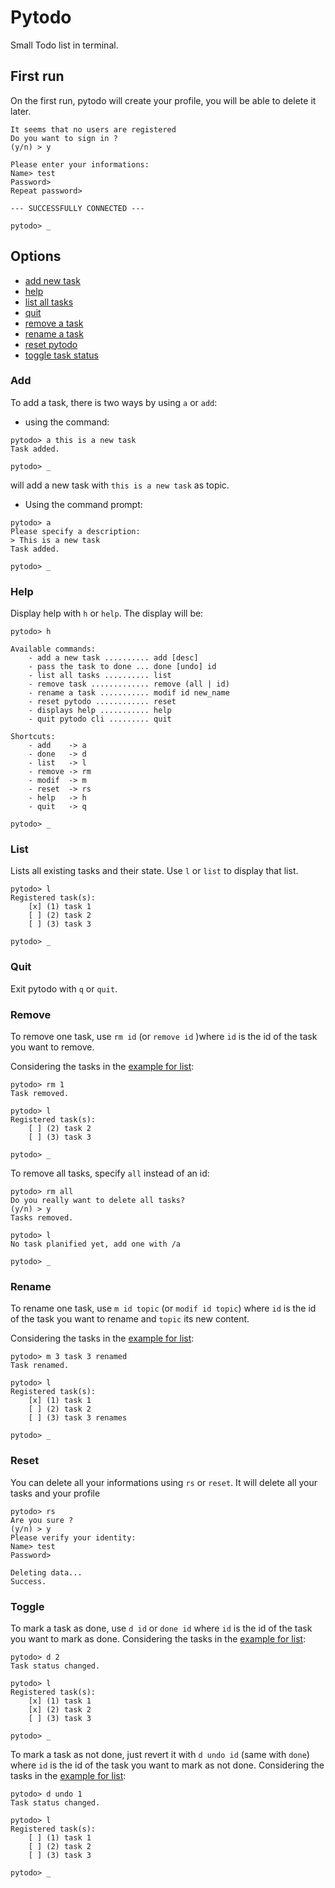 # Pytodo
Small Todo list in terminal.

## First run
On the first run, pytodo will create your profile, you will be able to delete it later.
```
It seems that no users are registered 
Do you want to sign in ?
(y/n) > y

Please enter your informations: 
Name> test
Password> 
Repeat password> 

--- SUCCESSFULLY CONNECTED ---

pytodo> _
```

## Options
* [add new task](#add)
* [help](#help)
* [list all tasks](#list)
* [quit](#quit)
* [remove a task](#remove)
* [rename a task](#rename)
* [reset pytodo](#reset)
* [toggle task status](#toggle)

### Add
To add a task, there is two ways by using `a` or `add`:
- using the command: 

```
pytodo> a this is a new task
Task added.

pytodo> _
```
will add a new task with `this is a new task` as topic.
- Using the command prompt:

```
pytodo> a
Please specify a description: 
> This is a new task
Task added.

pytodo> _
```

### Help
Display help with `h` or `help`. The display will be:
```
pytodo> h

Available commands:
	- add a new task .......... add [desc]
	- pass the task to done ... done [undo] id
	- list all tasks .......... list 
	- remove task ............. remove (all | id)
	- rename a task ........... modif id new_name
	- reset pytodo ............ reset 
	- displays help ........... help 
	- quit pytodo cli ......... quit 

Shortcuts:
	- add    -> a 
	- done   -> d 
	- list   -> l 
	- remove -> rm 
	- modif  -> m 
	- reset  -> rs 
	- help   -> h 
	- quit   -> q 

pytodo> _
```
### List
Lists all existing tasks and their state. Use `l` or `list` to display that list.
```
pytodo> l
Registered task(s):
	[x] (1) task 1
	[ ] (2) task 2
	[ ] (3) task 3

pytodo> _
```
### Quit
Exit pytodo with `q` or `quit`.
### Remove
To remove one task, use `rm id` (or `remove id` )where `id` is the id of the task you want to remove.

Considering the tasks in the [example for list](#List):
```
pytodo> rm 1
Task removed.

pytodo> l
Registered task(s):
	[ ] (2) task 2
	[ ] (3) task 3

pytodo> _
```

To remove all tasks, specify `all` instead of an id:
```
pytodo> rm all 
Do you really want to delete all tasks?
(y/n) > y
Tasks removed.

pytodo> l
No task planified yet, add one with /a

pytodo> _
```
### Rename
To rename one task, use `m id topic` (or `modif id topic`) where `id` is the id of the task you want to rename and `topic` its new content.

Considering the tasks in the [example for list](#List):
```
pytodo> m 3 task 3 renamed
Task renamed.

pytodo> l
Registered task(s):
	[x] (1) task 1
	[ ] (2) task 2
	[ ] (3) task 3 renames

pytodo> _
```
### Reset
You can delete all your informations using `rs` or `reset`. It will delete all your tasks and your profile
```
pytodo> rs
Are you sure ?
(y/n) > y
Please verify your identity: 
Name> test
Password> 

Deleting data...
Success.
```
### Toggle
To mark a task as done, use `d id` or `done id` where `id` is the id of the task you want to mark as done.
Considering the tasks in the [example for list](#List):
```
pytodo> d 2
Task status changed.

pytodo> l
Registered task(s):
	[x] (1) task 1
	[x] (2) task 2
	[ ] (3) task 3

pytodo> _
```

To mark a task as not done, just revert it with `d undo id` (same with `done`) where `id` is the id of the task you want to mark as not done.
Considering the tasks in the [example for list](#List):
```
pytodo> d undo 1
Task status changed.

pytodo> l
Registered task(s):
	[ ] (1) task 1
	[ ] (2) task 2
	[ ] (3) task 3

pytodo> _
```
